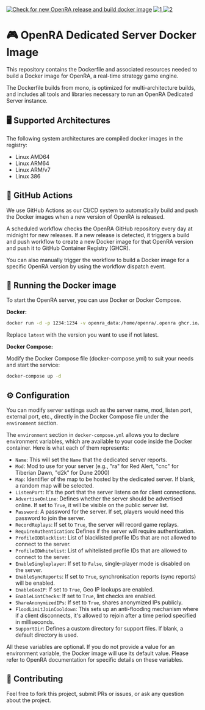 [![Check for new OpenRA release and build docker image](https://github.com/dkruyt/openra/actions/workflows/main.yml/badge.svg)](https://github.com/dkruyt/openra/actions/workflows/main.yml) [![1] ![2]](https://github.com/dkruyt/openra/pkgs/container/openra)

# 🎮 OpenRA Dedicated Server Docker Image

This repository contains the Dockerfile and associated resources needed to build a Docker image for OpenRA, a real-time strategy game engine.

The Dockerfile builds from mono, is optimized for multi-architecture builds, and includes all tools and libraries necessary to run an OpenRA Dedicated Server instance.

## 🖥️ Supported Architectures

The following system architectures are compiled docker images in the registry:

- Linux AMD64
- Linux ARM64
- Linux ARM/v7
- Linux 386

## 🔄 GitHub Actions

We use GitHub Actions as our CI/CD system to automatically build and push the Docker images when a new version of OpenRA is released.

A scheduled workflow checks the OpenRA GitHub repository every day at midnight for new releases. If a new release is detected, it triggers a build and push workflow to create a new Docker image for that OpenRA version and push it to GitHub Container Registry (GHCR).

You can also manually trigger the workflow to build a Docker image for a specific OpenRA version by using the workflow dispatch event.

## 🏃 Running the Docker image

To start the OpenRA server, you can use Docker or Docker Compose.

__Docker:__

```sh
docker run -d -p 1234:1234 -v openra_data:/home/openra/.openra ghcr.io/dkruyt/openra:latest
```

Replace `latest` with the version you want to use if not latest.

__Docker Compose:__

Modify the Docker Compose file (docker-compose.yml) to suit your needs and start the service:

```sh
docker-compose up -d
```

## ⚙️ Configuration

You can modify server settings such as the server name, mod, listen port, external port, etc., directly in the Docker Compose file under the `environment` section.

The `environment` section in `docker-compose.yml` allows you to declare environment variables, which are available to your code inside the Docker container. Here is what each of them represents:

- `Name`: This will set the `Name` that the dedicated server reports.
- `Mod`: Mod to use for your server (e.g., "ra" for Red Alert, "cnc" for Tiberian Dawn, "d2k" for Dune 2000)
- `Map`: Identifier of the map to be hosted by the dedicated server. If blank, a random map will be selected.
- `ListenPort`: It's the port that the server listens on for client connections.
- `AdvertiseOnline`: Defines whether the server should be advertised online. If set to `True`, it will be visible on the public server list.
- `Password`: A password for the server. If set, players would need this password to join the server.
- `RecordReplays`: If set to `True`, the server will record game replays.
- `RequireAuthentication`: Defines if the server will require authentication.
- `ProfileIDBlacklist`: List of blacklisted profile IDs that are not allowed to connect to the server.
- `ProfileIDWhitelist`: List of whitelisted profile IDs that are allowed to connect to the server.
- `EnableSingleplayer`: If set to `False`, single-player mode is disabled on the server.
- `EnableSyncReports`: If set to `True`, synchronisation reports (sync reports) will be enabled.
- `EnableGeoIP`: If set to `True`, Geo IP lookups are enabled.
- `EnableLintChecks`: If set to `True`, lint checks are enabled.
- `ShareAnonymizedIPs`: If set to `True`, shares anonymized IPs publicly.
- `FloodLimitJoinCooldown`: This sets up an anti-flooding mechanism where if a client disconnects, it's allowed to rejoin after a time period specified in milliseconds.
- `SupportDir`: Defines a custom directory for support files. If blank, a default directory is used.

All these variables are optional. If you do not provide a value for an environment variable, the Docker image will use its default value. Please refer to OpenRA documentation for specific details on these variables.

## 👥 Contributing

Feel free to fork this project, submit PRs or issues, or ask any question about the project.

[1]: <https://ghcr-badge.egpl.dev/dkruyt/openra/latest_tag?trim=major&label=latest>
[2]: <https://ghcr-badge.egpl.dev/dkruyt/openra/size>
